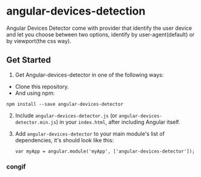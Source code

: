 # angular-devices-detection
Angular Devices Detector come with provider that identify the user device and let you choose between two options, identify by user-agent(default) or by viewport(the css way).

## Get Started

1. Get Angular-devices-detector in one of the following ways:
* Clone this repository.
* And using npm:
```
npm install --save angular-devices-detector
```

2. Include ```angular-devices-detector.js``` (or ```angular-devices-detector.min.js```) in your ```index.html```, after including Angular itself.

3. Add ```angular-devices-detector```  to your main module's list of dependencies, it's should look like this:
	```
	var myApp = angular.module('myApp', ['angular-devices-detector']);
	```


### congif